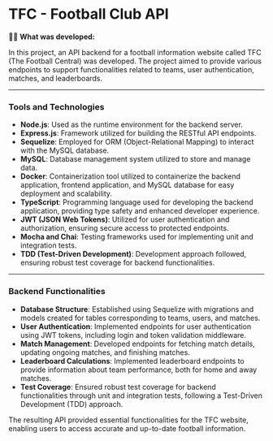 # TFC - Football Club API

🧑‍💻 **What was developed:**

In this project, an API backend for a football information website called TFC (The Football Central) was developed. The project aimed to provide various endpoints to support functionalities related to teams, user authentication, matches, and leaderboards.
<hr>

### Tools and Technologies

- **Node.js**: Used as the runtime environment for the backend server.
- **Express.js**: Framework utilized for building the RESTful API endpoints.
- **Sequelize**: Employed for ORM (Object-Relational Mapping) to interact with the MySQL database.
- **MySQL**: Database management system utilized to store and manage data.
- **Docker**: Containerization tool utilized to containerize the backend application, frontend application, and MySQL database for easy deployment and scalability.
- **TypeScript**: Programming language used for developing the backend application, providing type safety and enhanced developer experience.
- **JWT (JSON Web Tokens)**: Utilized for user authentication and authorization, ensuring secure access to protected endpoints.
- **Mocha and Chai**: Testing frameworks used for implementing unit and integration tests.
- **TDD (Test-Driven Development)**: Development approach followed, ensuring robust test coverage for backend functionalities.
<hr>

### Backend Functionalities

- **Database Structure**: Established using Sequelize with migrations and models created for tables corresponding to teams, users, and matches.
- **User Authentication**: Implemented endpoints for user authentication using JWT tokens, including login and token validation middleware.
- **Match Management**: Developed endpoints for fetching match details, updating ongoing matches, and finishing matches.
- **Leaderboard Calculations**: Implemented leaderboard endpoints to provide information about team performance, both for home and away matches.
- **Test Coverage**: Ensured robust test coverage for backend functionalities through unit and integration tests, following a Test-Driven Development (TDD) approach.

The resulting API provided essential functionalities for the TFC website, enabling users to access accurate and up-to-date football information.
